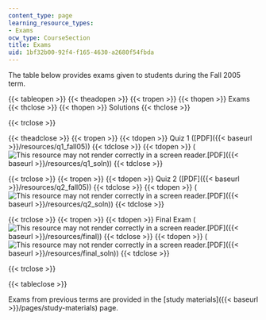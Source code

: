 ```yaml
---
content_type: page
learning_resource_types:
- Exams
ocw_type: CourseSection
title: Exams
uid: 1bf32b00-92f4-f165-4630-a2680f54fbda
---
```


The table below provides exams given to students during the Fall 2005 term.

{{< tableopen >}}
{{< theadopen >}}
{{< tropen >}}
{{< thopen >}}
Exams
{{< thclose >}}
{{< thopen >}}
Solutions
{{< thclose >}}

{{< trclose >}}

{{< theadclose >}}
{{< tropen >}}
{{< tdopen >}}
Quiz 1 ([PDF]({{< baseurl >}}/resources/q1_fall05))
{{< tdclose >}}
{{< tdopen >}}
(![This resource may not render correctly in a screen reader.](/images/inacessible.gif)[PDF]({{< baseurl >}}/resources/q1_soln))
{{< tdclose >}}

{{< trclose >}}
{{< tropen >}}
{{< tdopen >}}
Quiz 2 ([PDF]({{< baseurl >}}/resources/q2_fall05))
{{< tdclose >}}
{{< tdopen >}}
(![This resource may not render correctly in a screen reader.](/images/inacessible.gif)[PDF]({{< baseurl >}}/resources/q2_soln))
{{< tdclose >}}

{{< trclose >}}
{{< tropen >}}
{{< tdopen >}}
Final Exam (![This resource may not render correctly in a screen reader.](/images/inacessible.gif)[PDF]({{< baseurl >}}/resources/final))
{{< tdclose >}}
{{< tdopen >}}
(![This resource may not render correctly in a screen reader.](/images/inacessible.gif)[PDF]({{< baseurl >}}/resources/final_soln))
{{< tdclose >}}

{{< trclose >}}

{{< tableclose >}}

Exams from previous terms are provided in the [study materials]({{< baseurl >}}/pages/study-materials) page.